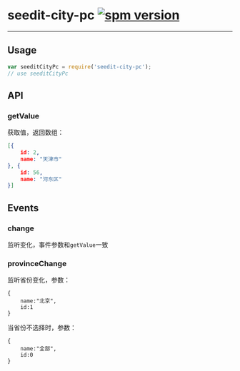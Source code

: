 # seedit-city-pc [![spm version](https://moekit.timo.today/badge/seedit-city-pc)](https://moekit.timo.today/package/seedit-city-pc)

---


## Usage

```js
var seeditCityPc = require('seedit-city-pc');
// use seeditCityPc
```

## API

### getValue

获取值，返回数组：

```json
[{
	id: 2,
	name: "天津市"
}, {
	id: 56,
	name: "河东区"
}]
```

## Events

### change

监听变化，事件参数和`getValue`一致

### provinceChange

监听省份变化，参数：

```
{
	name:"北京",
	id:1
}
```

当省份不选择时，参数：
```
{
	name:"全部",
	id:0
}
```